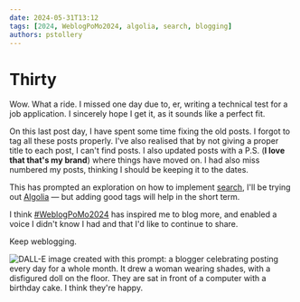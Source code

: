 ```yaml
---
date: 2024-05-31T13:12
tags: [2024, WeblogPoMo2024, algolia, search, blogging]
authors: pstollery
---
```

# Thirty

Wow. What a ride. I missed one day due to, er, writing a technical test for a job application. I sincerely hope I get it, as it sounds like a perfect fit. 

<!--truncate-->

On this last post day, I have spent some time fixing the old posts. I forgot to tag all these posts properly. I've also realised that by not giving a proper title to each post, I can't find posts. I also updated posts with a P.S. (**I love that that's my brand**) where things have moved on. I had also miss numbered my posts, thinking I should be keeping it to the dates.

This has prompted an exploration on how to implement [search](/search), I'll be trying out [Algolia](https://ramono.me/blog/implementing-algolia-on-static-site/) — but adding good tags will help in the short term. 

I think [#WeblogPoMo2024](https://weblog.anniegreens.lol/weblog-posting-month-2024) has inspired me to blog more, and enabled a voice I didn't know I had and that I'd like to continue to share. 

Keep weblogging.

![DALL-E image created with this prompt: a blogger celebrating posting every day for a whole month. It drew a woman wearing shades, with a disfigured doll on the floor. They are sat in front of a computer with a birthday cake. I think they're happy. ](https://cdn.some.pics/phils/6659cf4043aa0.jpg)
